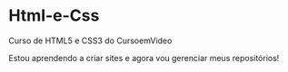 # Html-e-Css
 Curso de HTML5 e CSS3 do CursoemVideo

 Estou aprendendo a criar sites e agora vou gerenciar meus repositórios!
